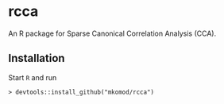 
# rcca

An R package for Sparse Canonical Correlation Analysis (CCA).

## Installation

Start `R` and run

```
> devtools::install_github("mkomod/rcca")
```

